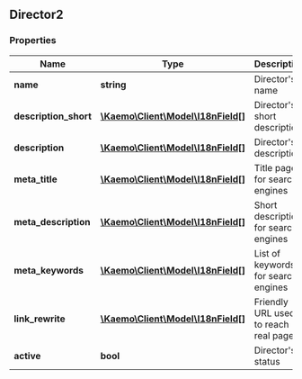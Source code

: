 ## Director2

### Properties
Name | Type | Description | Notes
------------ | ------------- | ------------- | -------------
**name** | **string** | Director&#39;s name | [optional] 
**description_short** | [**\Kaemo\Client\Model\I18nField[]**](#I18nField) | Director&#39;s short description | [optional] 
**description** | [**\Kaemo\Client\Model\I18nField[]**](#I18nField) | Director&#39;s description | [optional] 
**meta_title** | [**\Kaemo\Client\Model\I18nField[]**](#I18nField) | Title page for search engines | [optional] 
**meta_description** | [**\Kaemo\Client\Model\I18nField[]**](#I18nField) | Short description for search engines | [optional] 
**meta_keywords** | [**\Kaemo\Client\Model\I18nField[]**](#I18nField) | List of keywords for search engines | [optional] 
**link_rewrite** | [**\Kaemo\Client\Model\I18nField[]**](#I18nField) | Friendly URL used to reach real page | [optional] 
**active** | **bool** | Director&#39;s status | [optional] 


